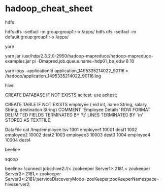 # hadoop_cheat_sheet
hdfs

hdfs dfs -setfacl -m group:group1:r-x /apps/
hdfs dfs -setfacl -m default:group:group1:r-x /apps/

yarn

yarn jar /usr/hdp/2.3.2.0-2950/hadoop-mapreduce/hadoop-mapreduce-examples.jar pi -Dmapred.job.queue.name=hdp01_be_edw 8 10

yarn logs -applicationId application_1495335214022_90116 > /hadoop/application_1495335214022_90116.log

hive

CREATE DATABASE IF NOT EXISTS acltest;
use acltest;

CREATE TABLE IF NOT EXISTS employee ( eid int, name String,
salary String, destination String)
COMMENT 'Employee Details'
ROW FORMAT DELIMITED
FIELDS TERMINATED BY '\t'
LINES TERMINATED BY '\n'
STORED AS TEXTFILE;

DataFile
cat /tmp/employee.tsv
1001    employee1   10001   dest1
1002    employee2   10002   dest2
1003    employee3   10003   dest3
1004    employee4   10004   dest4

beeline

sqoop

beeline> !connect jdbc:hive2://< zookeeper Server1>:2181,< zookeeper Server2>:2181,< zookeeper Server3>:2181/;serviceDiscoveryMode=zooKeeper;zooKeeperNamespace=hiveserver2;
